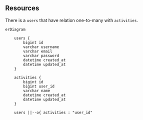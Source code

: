 ## Resources

There is a `users` that have relation one-to-many with `activities`.

```mermaid
erDiagram

    users {
        bigint id
        varchar username
        varchar email
        varchar password
        datetime created_at
        datetime updated_at
    }

    activities {
        bigint id
        bigint user_id
        varchar name
        datetime created_at
        datetime updated_at
    }

    users ||--o{ activities : "user_id"
```
